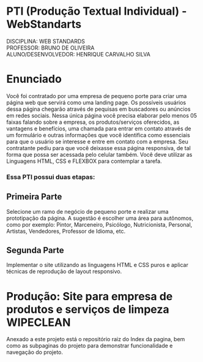 # PTI (Produção Textual Individual) - WebStandarts

DISCIPLINA: WEB STANDARDS <br>
PROFESSOR: BRUNO DE OLIVEIRA<br>
ALUNO/DESENVOLVEDOR: HENRIQUE CARVALHO SILVA<br>


<h1>Enunciado</h1>

Você foi contratado por uma empresa de pequeno porte para criar uma
página web que servirá como uma landing page. Os possíveis usuários
dessa página chegarão através de pequisas em buscadores ou anúncios
em redes sociais.
Nessa única página você precisa elaborar pelo menos 05 faixas falando
sobre a empresa, os produtos/serviços oferecidos, as vantagens e
benefícios, uma chamada para entrar em contato através de um formulário e
outras informações que você identifica como essenciais para que o usuário
se interesse e entre em contato com a empresa. Seu contratante pediu para
que você deixasse essa página responsiva, de tal forma que possa ser
acessada pelo celular também. Você deve utilizar as Linguagens HTML,
CSS e FLEXBOX para contemplar a tarefa.

<h3>Essa PTI possui duas etapas:</h3>

<h2>Primeira Parte</h2>
Selecione um ramo de negócio de pequeno porte e realizar uma
prototipação da página. A sugestão é escolher uma área para autônomos,
como por exemplo: Pintor, Marceneiro, Psicólogo, Nutricionista, Personal,
Artistas, Vendedores, Professor de Idioma, etc.

<h2>Segunda Parte</h2>
Implementar o site utilizando as linguagens HTML e CSS puros e aplicar
técnicas de reprodução de layout responsivo.


<h1>Produção: Site para empresa de produtos e serviços de limpeza WIPECLEAN</h1>
 Anexado a este projeto está o repositório raiz  do Index da pagina, bem como as subpaginas do projeto para demonstrar funcionalidade e navegação do projeto.


